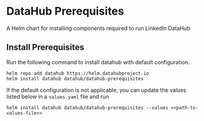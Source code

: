 DataHub Prerequisites
=======
A Helm chart for installing components required to run LinkedIn DataHub

## Install Prerequisites
Run the following command to install datahub with default configuration.

```
helm repo add datahub https://helm.datahubproject.io
helm install datahub datahub/datahub-prerequisites
```

If the default configuration is not applicable, you can update the values listed below in a `values.yaml` file and run
```
helm install datahub datahub/datahub-prerequisites --values <<path-to-values-file>>
```
